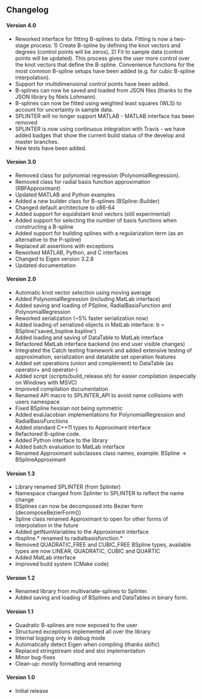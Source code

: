 ## Changelog

#### Version 4.0
- Reworked interface for fitting B-splines to data. Fitting is now a two-stage process: 1) Create B-spline by defining the knot vectors and degrees (control points will be zeros), 2) Fit to sample data (control points will be updated). This process gives the user more control over the knot vectors that define the B-spline. Convenience functions for the most common B-spline setups have been added (e.g. for cubic B-spline interpolation).
- Support for multidimensional control points have been added.
- B-splines can now be saved and loaded from JSON files (thanks to the JSON library by Niels Lohmann).
- B-splines can now be fitted using weighted least squares (WLS) to account for uncertainty in sample data.
- SPLINTER will no longer support MATLAB - MATLAB interface has been removed 
- SPLINTER is now using continuous integration with Travis - we have added badges that show the current build status of the develop and master branches.
- New tests have been added.

#### Version 3.0
- Removed class for polynomial regression (PolynomialRegression).
- Removed class for radial basis function approximation (RBFApproximant)
- Updated MATLAB and Python examples
- Added a new builder class for B-splines (BSpline::Builder)
- Changed default architecture to x86-64
- Added support for equidistant knot vectors (still experimental)
- Added support for selecting the number of basis functions when constructing a B-spline
- Added support for building splines with a regularization term (as an alternative to the P-spline)
- Replaced all assertions with exceptions
- Reworked MATLAB, Python, and C interfaces
- Changed to Eigen version 3.2.8
- Updated documentation

#### Version 2.0
- Automatic knot vector selection using moving average
- Added PolynomialRegression (including MatLab interface)
- Added saving and loading of PSpline, RadialBasisFunction and PolynomialRegression
- Reworked serialization (~5% faster serialization now)
- Added loading of serialized objects in MatLab interface: b = BSpline('saved_bspline.bspline')
- Added loading and saving of DataTable to MatLab interface
- Refactored MatLab interface backend (no end user visible changes)
- Integrated the Catch testing framework and added extensive testing of approximation, serialization and datatable set operation features
- Added set operations (union and complement) to DataTable (as operator+ and operator-)
- Added script (scripts/build_release.sh) for easier compilation (especially on Windows with MSVC)
- Improved compilation documentation
- Renamed API macro to SPLINTER_API to avoid name collisions with users namespace
- Fixed BSpline hessian not being symmetric
- Added evalJacobian implementations for PolynomialRegression and RadialBasisFunctions
- Added standard C++11 types to Approximant interface
- Refactored B-spline code.
- Added Python interface to the library
- Added batch evaluation to MatLab interface
- Renamed Approximant subclasses class names, example: BSpline -> BSplineApproximant

#### Version 1.3
- Library renamed SPLINTER (from Splinter)
- Namespace changed from Splinter to SPLINTER to reflect the name change
- BSplines can now be decomposed into Bezier form (decomposeBezierForm())
- Spline class renamed Approximant to open for other forms of interpolation in the future
- Added getNumVariables to the Approximant interface
- rbspline.* renamed to radialbasisfunction.*
- Removed QUADRATIC_FREE and CUBIC_FREE BSpline types, available types are now LINEAR, QUADRATIC, CUBIC and QUARTIC
- Added MatLab interface
- Improved build system (CMake code)

#### Version 1.2
- Renamed library from multivariate-splines to Splinter.
- Added saving and loading of BSplines and DataTables in binary form.

#### Version 1.1
- Quadratic B-splines are now exposed to the user
- Structured exceptions implemented all over the library
- Internal logging only in debug mode
- Automatically detect Eigen when compiling (thanks skific)
- Replaced stringstream stod and stoi implementation
- Minor bug-fixes
- Clean-up: mostly formatting and renaming

#### Version 1.0
- Initial release
